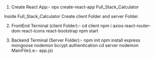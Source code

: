 1. Create React App:- npx create-react-app Full_Stack_Calculator

Inside Full_Stack_Calculator Create client Folder and server Folder.

2. FrontEnd Terminal (client Folder):-
     cd client
     npm i axios react-router-dom react-icons react-bootstrap
     npm start

3. Backend Terminal (Server Folder):-
     npm init
     npm install express mongoose nodemon bcrypt authentication
     cd server
     nodemon MainFile(i.e:- app.js)
